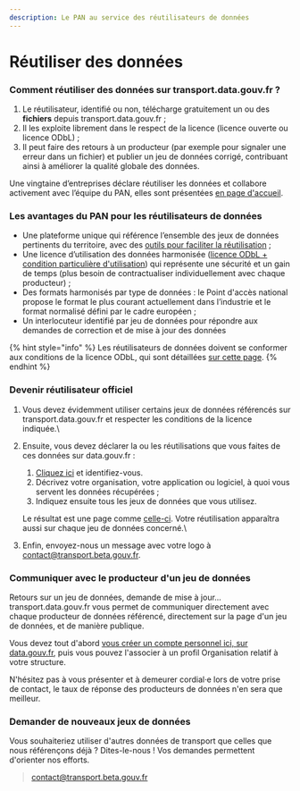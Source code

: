 ```yaml
---
description: Le PAN au service des réutilisateurs de données
---
```


# Réutiliser des données

### Comment réutiliser des données sur transport.data.gouv.fr ?

1. Le réutilisateur, identifié ou non, télécharge gratuitement un ou des **fichiers** depuis transport.data.gouv.fr ;
2. Il les exploite librement dans le respect de la licence (licence ouverte ou licence ODbL) ;
3. Il peut faire des retours à un producteur (par exemple pour signaler une erreur dans un fichier) et publier un jeu de données corrigé, contribuant ainsi à améliorer la qualité globale des données.

Une vingtaine d’entreprises déclare réutiliser les données et collabore activement avec l’équipe du PAN, elles sont présentées [en page d'accueil](https://transport.data.gouv.fr).&#x20;

### **Les avantages du PAN pour les réutilisateurs de données**

* Une plateforme unique qui référence l’ensemble des jeux de données pertinents du territoire, avec des [outils pour faciliter la réutilisation](../outils-pour-les-reutilisateurs.md) ;
* Une licence d’utilisation des données harmonisée ([licence ODbL + condition particulière d'utilisation](broken-reference)) qui représente une sécurité et un gain de temps (plus besoin de contractualiser individuellement avec chaque producteur) ;
* Des formats harmonisés par type de données : le Point d'accès national propose le format le plus courant actuellement dans l’industrie et le format normalisé défini par le cadre européen ;
* Un interlocuteur identifié par jeu de données pour répondre aux demandes de correction et de mise à jour des données

{% hint style="info" %}
Les réutilisateurs de données doivent se conformer aux conditions de la licence ODbL, qui sont détaillées [sur cette page](https://doc.transport.data.gouv.fr/reutilisateurs/licence-odbl-et-conditions-de-reutilisation).
{% endhint %}

### Devenir réutilisateur officiel

1. Vous devez évidemment utiliser certains jeux de données référencés sur transport.data.gouv.fr et respecter les conditions de la licence indiquée.\

2.  Ensuite, vous devez déclarer la ou les réutilisations que vous faites de ces données sur data.gouv.fr :

    1. [Cliquez ici](https://www.data.gouv.fr/fr/admin/reuse/new/) et identifiez-vous.
    2. Décrivez votre organisation, votre application ou logiciel, à quoi vous servent les données récupérées ;
    3. Indiquez ensuite tous les jeux de données que vous utilisez.&#x20;

    Le résultat est une page comme [celle-ci](https://www.data.gouv.fr/fr/reuses/mybus/). Votre réutilisation apparaîtra aussi sur chaque jeu de données concerné.\

3. Enfin, envoyez-nous un message avec votre logo à contact@transport.beta.gouv.fr.

### Communiquer avec le producteur d'un jeu de données

Retours sur un jeu de données, demande de mise à jour... transport.data.gouv.fr vous permet de communiquer directement avec chaque producteur de données référencé, directement sur la page d'un jeu de données, et de manière publique.

Vous devez tout d'abord [vous créer un compte personnel ici, sur data.gouv.fr](https://www.data.gouv.fr/fr/register), puis vous pouvez l'associer à un profil Organisation relatif à votre structure.

N'hésitez pas à vous présenter et à demeurer cordial·e lors de votre prise de contact, le taux de réponse des producteurs de données n'en sera que meilleur.

### Demander de nouveaux jeux de données

Vous souhaiteriez utiliser d'autres données de transport que celles que nous référençons déjà ? Dites-le-nous ! Vos demandes permettent d'orienter nos efforts.

> contact@transport.beta.gouv.fr
